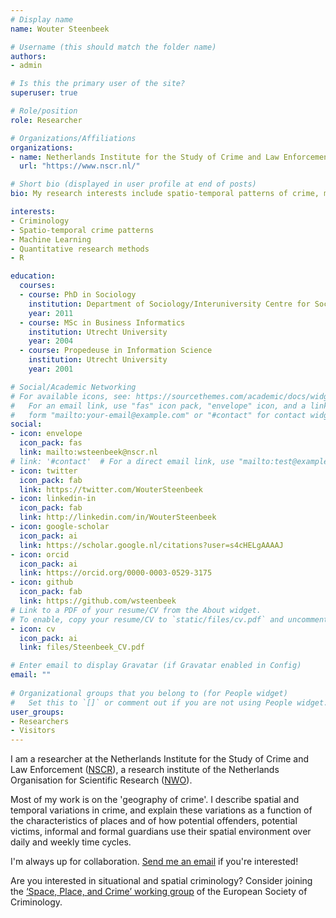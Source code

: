 ```yaml
---
# Display name
name: Wouter Steenbeek

# Username (this should match the folder name)
authors:
- admin

# Is this the primary user of the site?
superuser: true

# Role/position
role: Researcher

# Organizations/Affiliations
organizations:
- name: Netherlands Institute for the Study of Crime and Law Enforcement
  url: "https://www.nscr.nl/"

# Short bio (displayed in user profile at end of posts)
bio: My research interests include spatio-temporal patterns of crime, machine learning, and R.

interests:
- Criminology
- Spatio-temporal crime patterns
- Machine Learning
- Quantitative research methods
- R

education:
  courses:
  - course: PhD in Sociology
    institution: Department of Sociology/Interuniversity Centre for Social Science Theory and Methodology (ICS), Utrecht University
    year: 2011
  - course: MSc in Business Informatics
    institution: Utrecht University
    year: 2004
  - course: Propedeuse in Information Science
    institution: Utrecht University
    year: 2001

# Social/Academic Networking
# For available icons, see: https://sourcethemes.com/academic/docs/widgets/#icons
#   For an email link, use "fas" icon pack, "envelope" icon, and a link in the
#   form "mailto:your-email@example.com" or "#contact" for contact widget.
social:
- icon: envelope
  icon_pack: fas
  link: mailto:wsteenbeek@nscr.nl
# link: '#contact'  # For a direct email link, use "mailto:test@example.org".
- icon: twitter
  icon_pack: fab
  link: https://twitter.com/WouterSteenbeek
- icon: linkedin-in
  icon_pack: fab
  link: http://linkedin.com/in/WouterSteenbeek
- icon: google-scholar
  icon_pack: ai
  link: https://scholar.google.nl/citations?user=s4cHELgAAAAJ
- icon: orcid
  icon_pack: ai
  link: https://orcid.org/0000-0003-0529-3175
- icon: github
  icon_pack: fab
  link: https://github.com/wsteenbeek
# Link to a PDF of your resume/CV from the About widget.
# To enable, copy your resume/CV to `static/files/cv.pdf` and uncomment the lines below.  
- icon: cv
  icon_pack: ai
  link: files/Steenbeek_CV.pdf

# Enter email to display Gravatar (if Gravatar enabled in Config)
email: ""
  
# Organizational groups that you belong to (for People widget)
#   Set this to `[]` or comment out if you are not using People widget.  
user_groups:
- Researchers
- Visitors
---
```


I am a researcher at the Netherlands Institute for the Study of Crime and Law Enforcement ([NSCR](https://www.nscr.nl)), a research institute of the Netherlands Organisation for Scientific Research ([NWO](https://www.nwo.nl)).

Most of my work is on the 'geography of crime'. I describe spatial and temporal variations in crime, and explain these variations as a function of the characteristics of places and of how potential offenders, potential victims, informal and formal guardians use their spatial environment over daily and weekly time cycles.

I'm always up for collaboration. [Send me an email](mailto:wsteenbeek@nscr.nl) if you're interested!

Are you interested in situational and spatial criminology? Consider joining the [‘Space, Place, and Crime’ working group](http://www.space-place-crime.eu/) of the European Society of Criminology.
